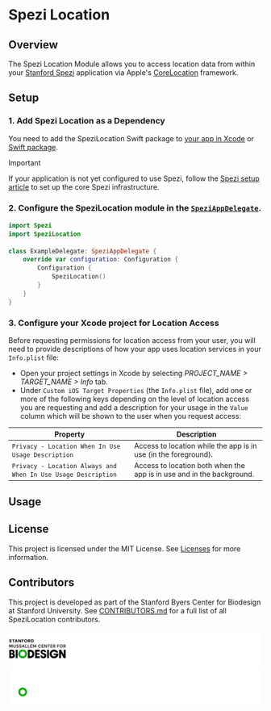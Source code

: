 <!--
                  
This source file is part of the SpeziLocation open source project

SPDX-FileCopyrightText: 2022 Stanford University and the project authors (see CONTRIBUTORS.md)

SPDX-License-Identifier: MIT
             
-->

# Spezi Location

## Overview

The Spezi Location Module allows you to access location data from within your [Stanford Spezi](https://github.com/StanfordSpezi) application via Apple's [CoreLocation](https://developer.apple.com/documentation/corelocation) framework.

## Setup

### 1. Add Spezi Location as a Dependency

You need to add the SpeziLocation Swift package to
[your app in Xcode](https://developer.apple.com/documentation/xcode/adding-package-dependencies-to-your-app#) or
[Swift package](https://developer.apple.com/documentation/xcode/creating-a-standalone-swift-package-with-xcode#Add-a-dependency-on-another-Swift-package).

> [!IMPORTANT]  
> If your application is not yet configured to use Spezi, follow the [Spezi setup article](https://swiftpackageindex.com/stanfordspezi/spezi/documentation/spezi/initial-setup) to set up the core Spezi infrastructure.

### 2. Configure the SpeziLocation module in the [`SpeziAppDelegate`](https://swiftpackageindex.com/stanfordspezi/spezi/documentation/spezi/speziappdelegate).

```swift
import Spezi
import SpeziLocation

class ExampleDelegate: SpeziAppDelegate {
    override var configuration: Configuration {
        Configuration {
            SpeziLocation()
        }
    }
}
```

### 3. Configure your Xcode project for Location Access

Before requesting permissions for location access from your user, you will need to provide descriptions of how your app uses location services in your `Info.plist` file:

- Open your project settings in Xcode by selecting *PROJECT_NAME > TARGET_NAME > Info* tab.
- Under `Custom iOS Target Properties` (the `Info.plist` file), add one or more of the following keys depending on the level of location access you are requesting and add a description for your usage in the `Value` column which will be shown to the user when you request access:

| Property | Description |
|----------|-------------|
| `Privacy - Location When In Use Usage Description` | Access to location while the app is in use (in the foreground). |
| `Privacy - Location Always and When In Use Usage Description` | Access to location both when the app is in use and in the background. |


## Usage



## License
This project is licensed under the MIT License. See [Licenses](https://github.com/vishnuravi/SpeziLocation/tree/main/LICENSES) for more information.


## Contributors
This project is developed as part of the Stanford Byers Center for Biodesign at Stanford University.
See [CONTRIBUTORS.md](https://github.com/vishnuravi/SpeziLocation/tree/main/CONTRIBUTORS.md) for a full list of all SpeziLocation contributors.

![Stanford Byers Center for Biodesign Logo](https://raw.githubusercontent.com/StanfordBDHG/.github/main/assets/biodesign-footer-light.png#gh-light-mode-only)
![Stanford Byers Center for Biodesign Logo](https://raw.githubusercontent.com/StanfordBDHG/.github/main/assets/biodesign-footer-dark.png#gh-dark-mode-only)
